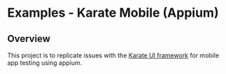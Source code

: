 # Examples - Karate Mobile (Appium)


## Overview
This project is to replicate issues with the [Karate UI framework](https://github.com/intuit/karate/tree/develop/karate-core) for mobile app testing using appium.



